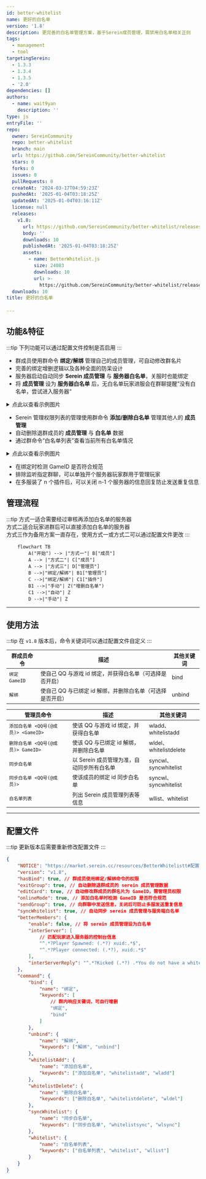 ```yaml
---
id: better-whitelist
name: 更好的白名单
version: '1.8'
description: 更完善的白名单管理方案，基于Serein成员管理，需禁用白名单相关正则
tags:
  - management
  - tool
targetingSerein:
  - 1.3.3
  - 1.3.4
  - 1.3.5
  - '2.0'
dependencies: []
authors:
  - name: wait9yan
    description: ''
type: js
entryFile: ''
repo:
  owner: SereinCommunity
  repo: better-whitelist
  branch: main
  url: https://github.com/SereinCommunity/better-whitelist
  stars: 0
  forks: 0
  issues: 0
  pullRequests: 0
  createAt: '2024-03-17T04:59:23Z'
  pushedAt: '2025-01-04T03:18:25Z'
  updatedAt: '2025-01-04T03:16:11Z'
  license: null
  releases:
    v1.8:
      url: https://github.com/SereinCommunity/better-whitelist/releases/tag/v1.8
      body: ''
      downloads: 10
      publishedAt: '2025-01-04T03:18:25Z'
      assets:
        - name: BetterWhitelist.js
          size: 24083
          downloads: 10
          url: >-
            https://github.com/SereinCommunity/better-whitelist/releases/download/v1.8/BetterWhitelist.js
  downloads: 10
title: 更好的白名单

---
```




## 功能&特征

:::tip
下列功能可以通过配置文件控制是否启用
:::

- 群成员使用群命令 **绑定/解绑** 管理自己的成员管理，可自动修改群名片
- 完善的绑定增删逻辑以及各种全面的防呆设计
- 服务器启动自动同步 **Serein 成员管理** 与 **服务器白名单**，关服时也能绑定
- 将 **成员管理** 设为 **服务器白名单** 后，无白名单玩家进服会在群聊提醒”没有白名单，尝试进入服务器“

<details>
    <summary>点此以查看示例图片</summary>

![1](BetterWhitelist_1.png)

</details>

- Serein 管理权限列表的管理使用群命令 **添加/删除白名单** 管理其他人的 **成员管理**
- 自动删除退群成员的 **成员管理** 与 **白名单** 数据
- 通过群命令“白名单列表”查看当前所有白名单情况

<details>
    <summary>点此以查看示例图片</summary>

![2](BetterWhitelist_2.png)

</details>

- 在绑定时检测 GameID 是否符合规范
- 排除监听指定群聊，可以单独开个服务器玩家群用于管理玩家
- 在多服装了 n 个插件后，可以关闭 n-1 个服务器的信息回复防止发送重复信息

## 管理流程

:::tip
方式一适合需要经过审核再添加白名单的服务器  
方式二适合玩家进群后可以直接添加白名单的服务器  
方式三作为备用方案一直存在，使用方式一或方式二可以通过配置文件更改
:::

```mermaid
    flowchart TB
        A("开始") --> |"方式一"| B["成员"]
        A --> |"方式二"| C["成员"]
        A --> |"方式三"| D["管理员"]
        B -->|"绑定/解绑"| B1["管理员"]
        C -->|"绑定/解绑"| C1["插件"]
        B1 -->|"手动"| Z("增删白名单")
        C1 -->|"自动"| Z
        D -->|"手动"| Z
```

---

## 使用方法

:::tip
在 `v1.8` 版本后，命令关键词可以通过配置文件自定义
:::

| 群成员命令    | 描述                                                       | 其他关键词 |
| ------------- | ---------------------------------------------------------- | ---------- |
| `绑定 GameID` | 使自己 QQ 与游戏 id 绑定，并获得白名单（可选择是否开启）   | bind       |
| `解绑`        | 使自己 QQ 与已绑定 id 解绑，并删除白名单（可选择是否开启） | unbind     |

| 管理员命令                          | 描述                                       | 其他关键词             |
| ----------------------------------- | ------------------------------------------ | ---------------------- |
| `添加白名单 <QQ号(@成员)> <GameID>` | 使该 QQ 与游戏 id 绑定，并获得白名单       | wladd、whitelistadd    |
| `删除白名单 <QQ号(@成员)> GameID>`  | 使该 QQ 与已绑定 id 解绑，并删除白名单     | wldel、whitelistdelete |
| `同步白名单`                        | 以 Serein 成员管理为准，自动同步所有白名单 | syncwl、syncwhitelist  |
| `同步白名单 <QQ号(@成员)>`          | 使该成员的绑定 id 同步白名单               | syncwl、syncwhitelist  |
| `白名单列表`                        | 列出 Serein 成员管理列表等信息             | wllist、whitelist      |

---

## 配置文件

:::tip
更新版本后需要重新修改配置文件
:::

```json
{
    "NOTICE": "https://market.serein.cc/resources/BetterWhitelistt#配置文件",
    "version": "v1.8",
    "hasBind": true, // 群成员使用绑定/解绑命令的权限
    "exitGroup": true, // 自动删除退群成员的 serein 成员管理数据
    "editCard": true, // 自动修改群成员的群名片为 GameID，需管理员权限
    "onlineMode": true, // 添加白名单时检测 GameID 是否符合规范
    "sendGroup": true, // 向群聊中发送信息，关闭后可防止多服发送重复信息
    "syncWhitelist": true, // 自动同步 serein 成员管理与服务端白名单
    "betterMembers": {
        "enable": false, // 将 serein 成员管理设为白名单
        "interServer": [
            // 匹配玩家进入服务器的控制台信息
            "^.*?Player Spawned: (.*?) xuid:.*$",
            "^.*?Player connected: (.*?), xuid:.*$"
        ],
        "interServerReply": "^.*?Kicked (.*?) .*You do not have a whitelist!.*$"
    },
    "command": {
        "bind": {
            "name": "绑定",
            "keywords": [
                // 群内响应关键词，可自行增删
                "绑定",
                "bind"
            ]
        },
        "unbind": {
            "name": "解绑",
            "keywords": ["解绑", "unbind"]
        },
        "whitelistAdd": {
            "name": "添加白名单",
            "keywords": ["添加白名单", "whitelistadd", "wladd"]
        },
        "whitelistDelete": {
            "name": "删除白名单",
            "keywords": ["删除白名单", "whitelistdelete", "wldel"]
        },
        "syncWhitelist": {
            "name": "同步白名单",
            "keywords": ["同步白名单", "whitelistsync", "wlsync"]
        },
        "whitelist": {
            "name": "白名单列表",
            "keywords": ["白名单列表", "whitelist", "wllist"]
        }
    }
}
```
